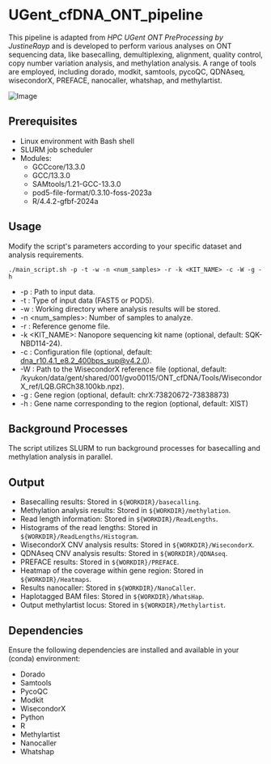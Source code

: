 # UGent_cfDNA_ONT_pipeline

This pipeline is adapted from *HPC UGent ONT PreProcessing by JustineRayp* and is developed to perform various analyses on ONT sequencing data, like basecalling, demultiplexing, alignment, quality control, copy number variation analysis, and methylation analysis. A range of tools are employed, including dorado, modkit, samtools, pycoQC, QDNAseq, wisecondorX, PREFACE, nanocaller, whatshap, and methylartist.

![Image](https://github.com/user-attachments/assets/b1a8e15d-a2b5-4743-8939-c824884de39d)

## Prerequisites

- Linux environment with Bash shell
- SLURM job scheduler
- Modules:
  - GCCcore/13.3.0
  - GCC/13.3.0 
  - SAMtools/1.21-GCC-13.3.0 
  - pod5-file-format/0.3.10-foss-2023a
  - R/4.4.2-gfbf-2024a

## Usage
Modify the script's parameters according to your specific dataset and analysis requirements.
```
./main_script.sh -p -t -w -n <num_samples> -r -k <KIT_NAME> -c -W -g -h
```

- -p <InputDataPath>: Path to input data.
- -t <InputDataType>: Type of input data (FAST5 or POD5).
- -w <WORKDIR>: Working directory where analysis results will be stored.
- -n <num_samples>: Number of samples to analyze.
- -r <REF>: Reference genome file.
- -k <KIT_NAME>: Nanopore sequencing kit name (optional, default: SQK-NBD114-24).
- -c <CONFIG>: Configuration file (optional, default: dna_r10.4.1_e8.2_400bps_sup@v4.2.0).
- -W <WISECONDORREF>: Path to the WisecondorX reference file (optional, default: /kyukon/data/gent/shared/001/gvo00115/ONT_cfDNA/Tools/WisecondorX_ref/LQB.GRCh38.100kb.npz).
- -g <REGION>: Gene region (optional, default: chrX:73820672-73838873)
- -h <GENE>: Gene name corresponding to the region (optional, default: XIST)

## Background Processes

The script utilizes SLURM to run background processes for basecalling and methylation analysis in parallel.

## Output

- Basecalling results: Stored in `${WORKDIR}/basecalling`.
- Methylation analysis results: Stored in `${WORKDIR}/methylation`.
- Read length information: Stored in `${WORKDIR}/ReadLengths`.
- Histograms of the read lengths: Stored in `${WORKDIR}/ReadLengths/Histogram`.
- WisecondorX CNV analysis results: Stored in `${WORKDIR}/WisecondorX`.
- QDNAseq CNV analysis results: Stored in `${WORKDIR}/QDNAseq`.
- PREFACE results: Stored in `${WORKDIR}/PREFACE`.
- Heatmap of the coverage within gene region: Stored in `${WORKDIR}/Heatmaps`.
- Results nanocaller: Stored in `${WORKDIR}/NanoCaller`.
- Haplotagged BAM files: Stored in `${WORKDIR}/WhatsHap`.
- Output methylartist locus: Stored in `${WORKDIR}/Methylartist`.

## Dependencies
Ensure the following dependencies are installed and available in your (conda) environment:

- Dorado
- Samtools
- PycoQC
- Modkit
- WisecondorX
- Python
- R
- Methylartist
- Nanocaller
- Whatshap



